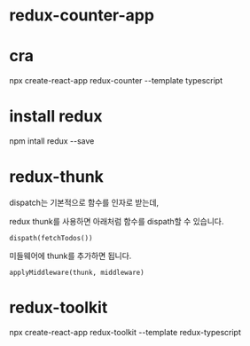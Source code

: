 # redux-counter-app

# cra

npx create-react-app redux-counter --template typescript

# install redux

npm intall redux --save

# redux-thunk

dispatch는 기본적으로 함수를 인자로 받는데,

redux thunk를 사용하면 아래처럼 함수를 dispath할 수 있습니다.

`dispath(fetchTodos())`

미들웨어에 thunk를 추가하면 됩니다.

`applyMiddleware(thunk, middleware)`

# redux-toolkit

npx create-react-app redux-toolkit --template redux-typescript
